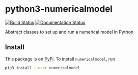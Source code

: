 # python3-numericalmodel 

[![Build Status](https://travis-ci.org/nobodyinperson/python3-numericalmodel.svg?branch=master)](https://travis-ci.org/nobodyinperson/python3-numericalmodel)
[![Documentation Status](https://readthedocs.org/projects/python3-numericalmodel/badge/?version=latest)](http://python3-numericalmodel.readthedocs.io/en/latest/?badge=latest)

Abstract classes to set up and run a numerical model in Python

## Install

This package is on [PyPi](https://pypi.python.org). To install `numericalmodel`, run

```bash
pip3 install --user numericalmodel
```
